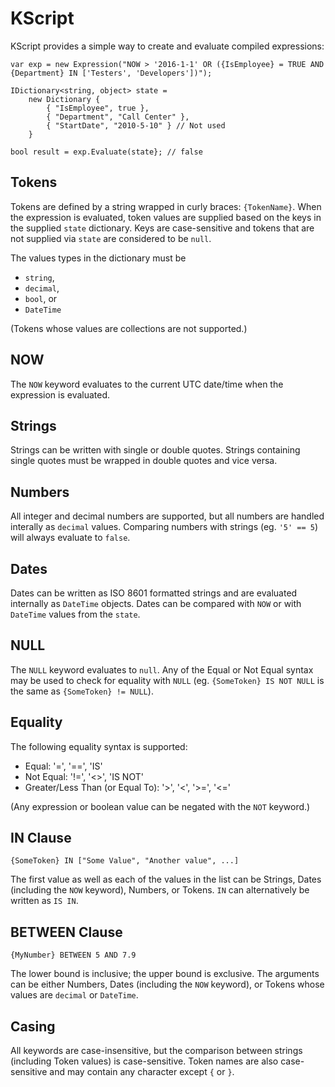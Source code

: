 # KScript
KScript provides a simple way to create and evaluate compiled expressions:

```
var exp = new Expression("NOW > '2016-1-1' OR ({IsEmployee} = TRUE AND {Department} IN ['Testers', 'Developers'])");

IDictionary<string, object> state = 
    new Dictionary {
        { "IsEmployee", true },
        { "Department", "Call Center" },
        { "StartDate", "2010-5-10" } // Not used
    }

bool result = exp.Evaluate(state}; // false
```

## Tokens
Tokens are defined by a string wrapped in curly braces: `{TokenName}`.  When the expression
is evaluated, token values are supplied based on the keys in the supplied `state` dictionary.
Keys are case-sensitive and tokens that are not supplied via `state` are considered to be `null`.

The values types in the dictionary must be
* `string`,
* `decimal`,
* `bool`, or
* `DateTime`

(Tokens whose values are collections are not supported.)

## NOW
The `NOW` keyword evaluates to the current UTC date/time when the expression is evaluated.

## Strings
Strings can be written with single or double quotes.  Strings containing single quotes must be
wrapped in double quotes and vice versa.

## Numbers
All integer and decimal numbers are supported, but all numbers are handled interally as `decimal` values.
Comparing numbers with strings (eg. `'5' == 5`) will always evaluate to `false`.

## Dates
Dates can be written as ISO 8601 formatted strings and are evaluated internally as `DateTime` objects.
Dates can be compared with `NOW` or with `DateTime` values from the `state`.

## NULL
The `NULL` keyword evaluates to `null`.  Any of the Equal or Not Equal syntax may be used to check for
equality with `NULL` (eg. `{SomeToken} IS NOT NULL` is the same as `{SomeToken} != NULL`).

## Equality
The following equality syntax is supported:

* Equal: '=', '==', 'IS'
* Not Equal: '!=', '<>', 'IS NOT'
* Greater/Less Than (or Equal To): '>', '<', '>=', '<='

(Any expression or boolean value can be negated with the `NOT` keyword.)

## IN Clause
```
{SomeToken} IN ["Some Value", "Another value", ...]
```

The first value as well as each of the values in the list can be
Strings, Dates (including the `NOW` keyword), Numbers, or Tokens.  `IN` can alternatively be
written as `IS IN`.

## BETWEEN Clause
```
{MyNumber} BETWEEN 5 AND 7.9
```

The lower bound is inclusive; the upper bound is exclusive.  The arguments can be either
Numbers, Dates (including the `NOW` keyword), or Tokens whose values are `decimal` or `DateTime`.

## Casing
All keywords are case-insensitive, but the comparison between strings (including Token values) is
case-sensitive.  Token names are also case-sensitive and may contain any character except `{` or `}`.
